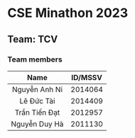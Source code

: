 # CSE Minathon 2023

## Team: TCV

### Team members

| Name | ID/MSSV  |
| :---:   | :---: |
| Nguyễn Anh Ni | 2014064   |
| Lê Đức Tài | 2014409   |
| Trần Tiến Đạt  | 2012957   |
| Nguyễn Duy Hà | 2011130   |
